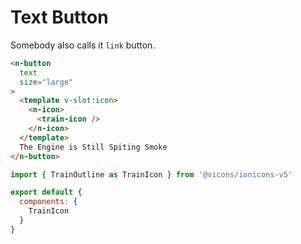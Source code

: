 # Text Button
Somebody also calls it `link` button.
```html
<n-button
  text
  size="large"
>
  <template v-slot:icon>
    <n-icon>
      <train-icon />
    </n-icon>
  </template>
  The Engine is Still Spiting Smoke
</n-button>
```
```js
import { TrainOutline as TrainIcon } from '@vicons/ionicons-v5'

export default {
  components: {
    TrainIcon
  }
}
```
